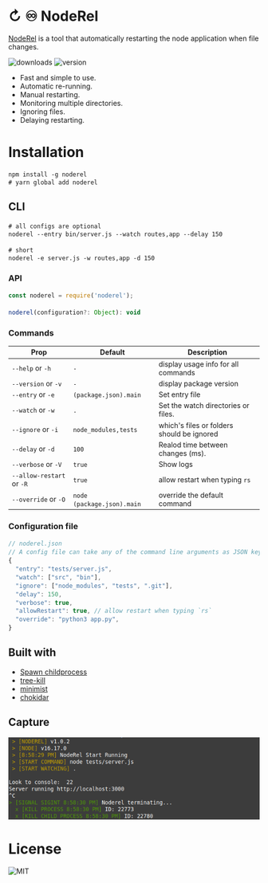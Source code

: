 # ↻ ♾️ NodeRel
[NodeRel](https://wutility.github.io/noderel) is a tool that automatically restarting the node application when file changes.

![downloads](https://badgen.net/npm/dt/noderel) ![version](http://img.shields.io/npm/v/noderel.svg?style=flat-square)

- Fast and simple to use.
- Automatic re-running.
- Manual restarting.
- Monitoring multiple directories.
- Ignoring files.
- Delaying restarting.

# Installation
```shell
npm install -g noderel 
# yarn global add noderel
```

## CLI
```shell
# all configs are optional 
noderel --entry bin/server.js --watch routes,app --delay 150

# short
noderel -e server.js -w routes,app -d 150
```

### API
```js
const noderel = require('noderel');

noderel(configuration?: Object): void
```

### Commands

| Prop                      | Default                    | Description                                 |
|---------------------------|----------------------------|---------------------------------------------|
|`--help`          or `-h`  | `-`                        | display usage info for all commands         |
|`--version`       or `-v`  | `-`                        | display package version                     |
|`--entry`         or `-e`  | `(package.json).main`      | Set entry file                              |
|`--watch`         or `-w`  | `.`                        | Set the watch directories or files.         |
|`--ignore`        or `-i`  | `node_modules,tests`       | which\'s files or folders should be ignored |
|`--delay`         or `-d`  | `100`                      | Realod time between changes (ms).           |
|`--verbose`       or `-V`  | `true`                     | Show logs                                   |
|`--allow-restart` or `-R`  | `true`                     | allow restart when typing `rs`              |
|`--override`      or `-O`  | `node (package.json).main` | override the default command                |

### Configuration file
```js
// noderel.json
// A config file can take any of the command line arguments as JSON key values, for example:
{
  "entry": "tests/server.js",
  "watch": ["src", "bin"],
  "ignore": ["node_modules", "tests", ".git"],
  "delay": 150,
  "verbose": true,
  "allowRestart": true, // allow restart when typing `rs`
  "override": "python3 app.py",
}
```

## Built with
- [Spawn childprocess](https://nodejs.org/docs/latest-v16.x/api/child_process.html#class-childprocess)
- [tree-kill](https://www.npmjs.com/package/tree-kill)
- [minimist](https://www.npmjs.com/package/minimist)
- [chokidar](https://www.npmjs.com/package/chokidar)

## Capture
![Capture](capture.png)

# License
![MIT](https://badgen.net/npm/license/noderel)